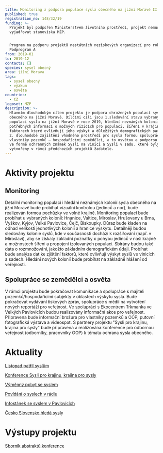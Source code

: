 ```yaml
---
title: Monitoring a podpora populace sysla obecného na jižní Moravě II
published: true
registration_no: 148/32/19
funding: >-
  Projekt byl podpořen Ministerstvem životního prostředí, projekt nemusí
  vyjadřovat stanoviska MŽP.


  Program na podporu projektů nestátních neziskových organizací pro rok 2019  -
  Podprogram A
from: 2019-01
to: 2019-12
contacts: []
species: sysel obecný
area: jižní Morava
tags:
  - sysel obecný
  - výzkum
  - osvěta
countries:
  - CZ
logoset: MZP
description: >-
  Hlavním dlouhodobým cílem projektu je podpora ohrožených populací sysla
  obecného na jižní Moravě. Dílčími cíli jsou 1.sledování stavu vybraných
  populací sysla na jižní Moravě v roce 2019, hledání neznámých kolonií, získání
  potřebných informací o možných rizicích pro populaci, šíření v krajině,
  faktorech které ovlivňují jeho výskyt a důležitých demografických parametrech,
  2. dlouhodobé zajištění vhodného prostředí pro sysla formou spolupráce s
  vlastníky pozemků – hospodařícími zemědělci, a to osvětou a podporou zemědělců
  ve formě ochranných známek Sysli na vinici a Sysli v sadu, které byly
  vytvořeny v rámci předchozích projektů žadatele.
---
```

# Aktivity projektu

## Monitoring

Detailní monitoring populací i hledání neznámých kolonií sysla obecného na jižní Moravě bude probíhat vizuální kontrolou (jedinců a nor), bude realizován formou pochůzky ve volné krajině. Monitoring populací bude probíhat u vybraných kolonií: Hnanice, Valtice, Miroslav, Hrušovany u Brna, Vyškov, Kyjov, Velké Pavlovice, Čejč, Biskoupky. Důraz bude kladen na odhad velikosti jednotlivých kolonií a hranice výskytu. Detailněji budou sledovány kolonie syslů, kde v současnosti dochází k rozšiřování (např. v Miroslavi), aby se získaly základní poznatky o pohybu jedinců v naší krajině a možnostech šíření a propojení izolovaných populací. Sbírány budou také data o rozmnožování, jakožto základním demografickém údaji. Probíhat bude analýza dat ke zjištění faktorů, které ovlivňují výskyt syslů ve vinicích a sadech.
Hledání nových kolonií bude probíhat na základně hlášení od veřejnosti.  

## Spolupráce se zemědělci a osvěta

V rámci projektu bude pokračovat komunikace a spolupráce s majiteli pozemků/hospodařícími subjekty v oblastech výskytu sysla. Bude pokračovat vydávání tiskových zpráv, spolupráce s médii na vytvoření nových reportáží pro veřejnost. Ve spolupráci s Ekocentrem Trkmanka ve Velkých Pavlovicích budou realizovány informační akce pro veřejnost. Připravena bude informační brožura pro vlastníky pozemků a OOP, putovní fotografická výstava a videospot. S partnery projektu "Sysli pro krajinu, krajina pro sysly" bude připravena a realizována konference pro odbornou veřejnost (odborníky, pracovníky OOP) k tématu ochrana sysla obecného.



# Aktuality

[Listopad patřil syslům](https://www.alkawildlife.eu/news/listopad-patřil-syslům)

[Konference Sysli pro krajinu, krajina pro sysly](https://www.alkawildlife.eu/news/konference-sysli-pro-krajinu-krajina-pro-sysly)

[Výměnný pobyt se syslem](https://www.alkawildlife.eu/news/výměnný-pobyt-se-syslem)

[Povídání o syslech v rádiu](https://www.alkawildlife.eu/news/povidani-o-syslech-v-radiu)

[Infostánek se syslem v Pavlovicích](/news/infostánek-se-syslem-v-pavlovicích)

[Česko Slovensko hledá sysly ](/news/česko-slovensko-hledá-sysly)



# Výstupy projektu

[Sborník abstraktů konference](/media/Sbornik_abstraktu_konference_sysli.pdf) 

#
